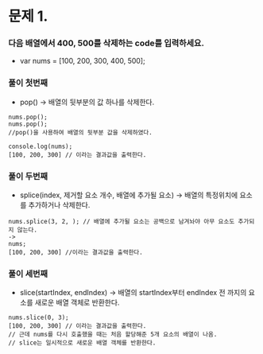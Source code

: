 # 문제 1.
### 다음 배열에서 400, 500를 삭제하는 code를 입력하세요.

* var nums = [100, 200, 300, 400, 500];

### 풀이 첫번째
* pop() -> 배열의 뒷부분의 값 하나를 삭제한다.
```
nums.pop();
nums.pop();
//pop()을 사용하여 배열의 뒷부분 값을 삭제하였다.

console.log(nums);
[100, 200, 300] // 이라는 결과값을 출력한다.
```

### 풀이 두번째
* splice(index, 제거할 요소 개수, 배열에 추가될 요소) -> 배열의 특정위치에 요소를 추가하거나 삭제한다.
```
nums.splice(3, 2, ); // 배열에 추가될 요소는 공백으로 남겨놔야 아무 요소도 추가되지 않는다.
-> 
nums;
[100, 200, 300] //이라는 결과값을 출력한다.
```

### 풀이 세번째
* slice(startIndex, endIndex)	-> 배열의 startIndex부터 endIndex 전 까지의 요소를 새로운 배열 객체로 반환한다.
```
nums.slice(0, 3);
[100, 200, 300] // 이라는 결과값을 출력한다.
// 근데 nums를 다시 호출했을 때는 처음 할당해준 5개 요소의 배열이 나옴.
// slice는 일시적으로 새로운 배열 객체를 반환한다.
```
